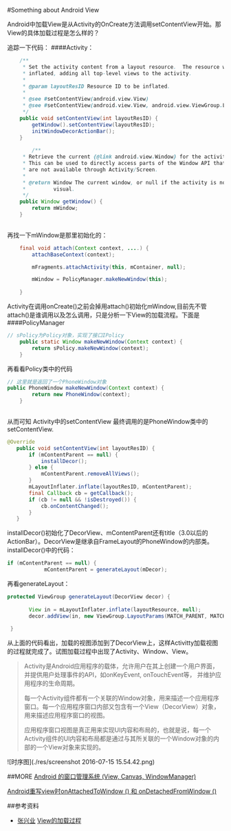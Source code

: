 #Something about Android View


Android中加载View是从Activity的OnCreate方法调用setContentView开始。那View的具体加载过程是怎么样的？

追踪一下代码：
####Activity：
```java
    /**
     * Set the activity content from a layout resource.  The resource will be
     * inflated, adding all top-level views to the activity.
     *
     * @param layoutResID Resource ID to be inflated.
     *
     * @see #setContentView(android.view.View)
     * @see #setContentView(android.view.View, android.view.ViewGroup.LayoutParams)
     */
    public void setContentView(int layoutResID) {
        getWindow().setContentView(layoutResID);
        initWindowDecorActionBar();
    }
    
        /**
     * Retrieve the current {@link android.view.Window} for the activity.
     * This can be used to directly access parts of the Window API that
     * are not available through Activity/Screen.
     *
     * @return Window The current window, or null if the activity is not
     *         visual.
     */
    public Window getWindow() {
        return mWindow;
    }
    
```

再找一下mWindow是那里初始化的：

```java
    final void attach(Context context, ....) {
        attachBaseContext(context);

        mFragments.attachActivity(this, mContainer, null);

        mWindow = PolicyManager.makeNewWindow(this);
        
    }

```

Activity在调用onCreate()之前会掉用attach()初始化mWindow,目前先不管attach()是谁调用以及怎么调用，只是分析一下View的加载流程。下面是
####PolicyManager

```java
// sPolicy为Policy对象，实现了接口IPolicy  
    public static Window makeNewWindow(Context context) {  
        return sPolicy.makeNewWindow(context);  
    } 
```

再看看Policy类中的代码

```java
// 这里就是返回了一个PhoneWindow对象  
public PhoneWindow makeNewWindow(Context context) {  
        return new PhoneWindow(context);  
    }  
    
```

从而可知 Activity中的setContentView 最终调用的是PhoneWindow类中的 setContentView. 


```java
@Override  
   public void setContentView(int layoutResID) {  
       if (mContentParent == null) {  
           installDecor();  
       } else {  
           mContentParent.removeAllViews();  
       }  
       mLayoutInflater.inflate(layoutResID, mContentParent);  
       final Callback cb = getCallback();  
       if (cb != null && !isDestroyed()) {  
           cb.onContentChanged();  
       }  
   }  


```

installDecor()初始化了DecorView、mContentParent还有title（3.0以后的ActionBar）。DecorView是继承自FrameLayout的PhoneWindow的内部类。
installDecor()中的代码：

```java
if (mContentParent == null) {  
            mContentParent = generateLayout(mDecor); 
```

再看generateLayout：

```java
protected ViewGroup generateLayout(DecorView decor) {  
  
       View in = mLayoutInflater.inflate(layoutResource, null);  
       decor.addView(in, new ViewGroup.LayoutParams(MATCH_PARENT, MATCH_PARENT));  
  
 }  


```

从上面的代码看出，加载的视图添加到了DecorView上，这样Activitty加载视图的过程就完成了。试图加载过程中出现了Activity、Window、View。

>Activity是Android应用程序的载体，允许用户在其上创建一个用户界面，并提供用户处理事件的API，如onKeyEvent, onTouchEvent等， 并维护应用程序的生命周期。
>
>每一个Activity组件都有一个关联的Window对象，用来描述一个应用程序窗口。每一个应用程序窗口内部又包含有一个View（DecorView）对象，用来描述应用程序窗口的视图。
>
>应用程序窗口视图是真正用来实现UI内容和布局的，也就是说，每一个Activity组件的UI内容和布局都是通过与其所关联的一个Window对象的内部的一个View对象来实现的。

![时序图](./res/screenshot 2016-07-15 15.54.42.png)


##MORE
[Android 的窗口管理系统 (View, Canvas, WindowManager)](http://www.cnblogs.com/samchen2009/p/3367496.html)

[Android重写view时onAttachedToWindow () 和 onDetachedFromWindow ()](http://blog.csdn.net/eyu8874521/article/details/8493995)

##参考资料
* [张兴业](http://blog.csdn.net/xyz_lmn)   [View的加载过程](http://www.cnblogs.com/xyzlmn/p/3641702.html)
